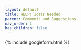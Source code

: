 ```yaml
---
layout: default
title: HELP! Ideas Needed
parent: Comments and Suggestions
nav_order: 1
has_children: false
---
```


{% include googleform.html %}
